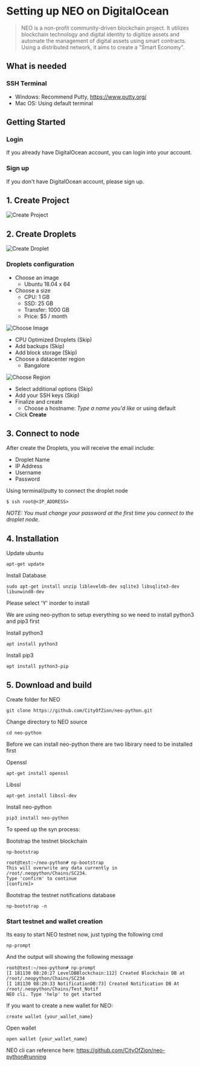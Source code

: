 # Setting up NEO on DigitalOcean

> NEO is a non-profit community-driven blockchain project. It utilizes blockchain technology and digital identity to digitize assets and automate the management of digital assets using smart contracts. Using a distributed network, it aims to create a "Smart Economy".

## What is needed

### SSH Terminal

- Windows: Recommend Putty, <https://www.putty.org/>
- Mac OS: Using default terminal

## Getting Started

### Login

If you already have DigitalOcean account, you can login into your account.

### Sign up

If you don't have DigitalOcean account, please sign up.

## 1. Create Project

![Create Project](https://s3.amazonaws.com/kaizen-images/github/create_project.png)

## 2. Create Droplets

![Create Droplet]( https://s3.amazonaws.com/kaizen-images/github/create_droplet.png)

### Droplets configuration

- Choose an image
  - Ubuntu 18.04 x 64
- Choose a size
  - CPU: 1 GB
  - SSD: 25 GB
  - Transfer: 1000 GB
  - Price: $5 / month

![Choose Image](https://s3.amazonaws.com/kaizen-images/github/choose_ipfs_image.png)

- CPU Optimized Droplets (Skip)
- Add backups (Skip)
- Add block storage (Skip)
- Choose a datacenter region
  - Bangalore

![Choose Region](https://s3.amazonaws.com/kaizen-images/github/choose_region.png )

- Select additional options (Skip)
- Add your SSH keys (Skip)
- Finalize and create
  - Choose a hostname: *Type a name you'd like* or using default
- Click **Create**

## 3. Connect to node

After create the Droplets, you will receive the email include:

- Droplet Name
- IP Address
- Username
- Password

Using terminal/putty to connect the droplet node

```
$ ssh root@<IP_ADDRESS>
```

*NOTE: You must change your password at the first time you connect to the droplet node.*

## 4. Installation

Update ubuntu

```
apt-get update
```

Install Database

```
sudo apt-get install unzip libleveldb-dev sqlite3 libsqlite3-dev libunwind8-dev
```
Please select 'Y' inorder to install

We are using neo-python to setup everything so we need to install python3 and pip3 first

Install python3

```
apt install python3 
```

Install pip3

```
apt install python3-pip
```



## 5. Download and build

Create folder for NEO

```
git clone https://github.com/CityOfZion/neo-python.git
```

Change directory to NEO source

```
cd neo-python
```

Before we can install neo-python there are two libirary need to be installed first

Openssl 

```
apt-get install openssl
```

 Libssl

```
apt-get install libssl-dev
```

Install neo-python

```
pip3 install neo-python
```

To speed up the syn process:

Bootstrap the testnet blockchain

```
np-bootstrap

root@test:~/neo-python# np-bootstrap
This will overwrite any data currently in /root/.neopython/Chains/SC234.
Type 'confirm' to continue
[confirm]> 
```

Bootstrap the testnet notifications database 

```
np-bootstrap -n
```



### Start testnet and wallet creation

Its easy to start NEO testnet now, just typing the following cmd 

```
np-prompt
```
And the output will showing the following message

```
root@test:~/neo-python# np-prompt
[I 181130 08:20:27 LevelDBBlockchain:112] Created Blockchain DB at /root/.neopython/Chains/SC234
[I 181130 08:20:33 NotificationDB:73] Created Notification DB At /root/.neopython/Chains/Test_Notif
NEO cli. Type 'help' to get started
```

If you want to create a new wallet for NEO:

```
create wallet {your_wallet_name} 
```

Open  wallet

```
open wallet {your_wallet_name}
```
NEO cli can reference here: https://github.com/CityOfZion/neo-python#running

